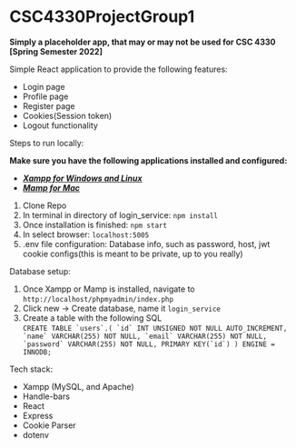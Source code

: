 # CSC4330ProjectGroup1

**Simply a placeholder app, that may or may not be used for CSC 4330 [Spring Semester 2022]**

Simple React application to provide the following features:
- Login page
- Profile page
- Register page
- Cookies(Session token)
- Logout functionality

Steps to run locally: 

**Make sure you have the following applications installed and configured:**
- [***Xampp for Windows and Linux***](https://www.apachefriends.org/download.html)
- [***Mamp for Mac***](https://www.mamp.info/en/downloads/)
1. Clone Repo
2. In terminal in directory of login_service: ``npm install``
3. Once installation is finished: ``npm start``
4. In select browser: ``localhost:5005``
5. .env file configuration: Database info, such as password, host, jwt cookie configs(this is meant to be private, up to you really)

Database setup: 
1. Once Xampp or Mamp is installed, navigate to ``http://localhost/phpmyadmin/index.php``
2. Click new -> Create database, name it ``login_service``
3. Create a table with the following SQL\
``CREATE TABLE `users`.(
    `id` INT UNSIGNED NOT NULL AUTO_INCREMENT,
    `name` VARCHAR(255) NOT NULL,
    `email` VARCHAR(255) NOT NULL,
    `password` VARCHAR(255) NOT NULL,
    PRIMARY KEY(`id`)
) ENGINE = INNODB;``

Tech stack:
- Xampp (MySQL, and Apache)
- Handle-bars
- React
- Express
- Cookie Parser
- dotenv
